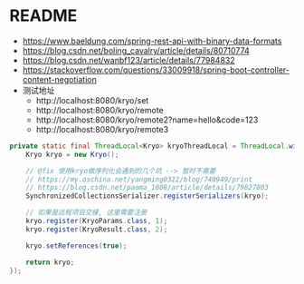 # README

- https://www.baeldung.com/spring-rest-api-with-binary-data-formats
- https://blog.csdn.net/boling_cavalry/article/details/80710774
- https://blog.csdn.net/wanbf123/article/details/77984832
- https://stackoverflow.com/questions/33009918/spring-boot-controller-content-negotiation
- 测试地址 
    - http://localhost:8080/kryo/set
    - http://localhost:8080/kryo/remote
    - http://localhost:8080/kryo/remote2?name=hello&code=123
    - http://localhost:8080/kryo/remote3

```java
private static final ThreadLocal<Kryo> kryoThreadLocal = ThreadLocal.withInitial(() -> {
    Kryo kryo = new Kryo();

    // @fix 使用kryo做序列化会遇到的几个坑 --> 暂时不需要
    // https://my.oschina.net/yangming0322/blog/740949/print
    // https://blog.csdn.net/paoma_1008/article/details/79827803
    SynchronizedCollectionsSerializer.registerSerializers(kryo);

    // 如果是远程项目交接, 这里需要注册
    kryo.register(KryoParams.class, 1);
    kryo.register(KryoResult.class, 2);

    kryo.setReferences(true);

    return kryo;
});
```
